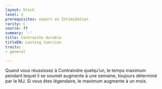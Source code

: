 ```yaml
---
layout: block
level: 2
prerequisites: expert en Intimidation
rarity: C
source: ??
summary: '-'
title: Contrainte durable
titleEN: Lasting Coercion
traits:
- general

---
```


<p>Quand vous réussissez à Contraindre quelqu’un, le temps maximum pendant lequel il se soumet augmente à une semaine, toujours déterminé par le MJ. Si vous êtes légendaire, le maximum augmente à un mois.</p>